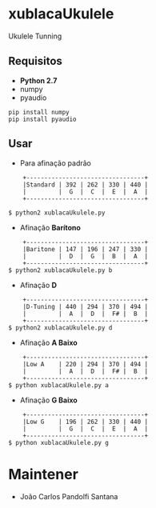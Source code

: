 # xublacaUkulele
Ukulele Tunning

## Requisitos
* **Python 2.7**
* numpy
* pyaudio

```
pip install numpy
pip install pyaudio
```

## Usar
* Para afinação padrão

```
    +---------------------------------+
    |Standard | 392 | 262 | 330 | 440 |
    |         |  G  |  C  |  E  |  A  |
    +---------------------------------+

$ python2 xublacaUkulele.py
```

* Afinação **Barítono**
```
    +---------------------------------+
    |Baritone | 147 | 196 | 247 | 330 |
    |         |  D  |  G  |  B  |  A  |
    +---------------------------------+
$ python2 xublacaUkulele.py b    
```

* Afinação **D**
```
    +---------------------------------+
    |D-Tuning | 440 | 294 | 370 | 494 |
    |         |  A  |  D  |  F# |  B  |
    +---------------------------------+
$ python2 xublacaUkulele.py d
```

* Afinação **A Baixo**
```
    +---------------------------------+
    |Low A    | 220 | 294 | 370 | 494 |
    |         |  A  |  D  |  F# |  B  |
    +---------------------------------+
$ python xublacaUkulele.py a
```

* Afinação **G Baixo**
```
    +---------------------------------+
    |Low G    | 196 | 262 | 330 | 440 |
    |         |  G  |  C  |  E  |  A  |
    +---------------------------------+
$ python xublacaUkulele.py g
```


# Maintener
* João Carlos Pandolfi Santana
